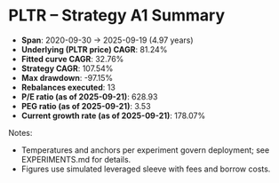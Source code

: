 # PLTR – Strategy A1 Summary

- **Span**: 2020-09-30 → 2025-09-19 (4.97 years)
- **Underlying (PLTR price) CAGR**: 81.24%
- **Fitted curve CAGR**: 32.76%
- **Strategy CAGR**: 107.54%
- **Max drawdown**: -97.15%
- **Rebalances executed**: 13
- **P/E ratio (as of 2025-09-21)**: 628.93
- **PEG ratio (as of 2025-09-21)**: 3.53
- **Current growth rate (as of 2025-09-21)**: 178.07%

Notes:

- Temperatures and anchors per experiment govern deployment; see EXPERIMENTS.md for details.
- Figures use simulated leveraged sleeve with fees and borrow costs.

